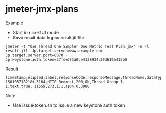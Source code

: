 # jmeter-jmx-plans

Example

* Start in non-GUI mode
* Save result data log as result.jtl file

```
jmeter -t "One Thread One Sampler One Metric Test Plan.jmx" -n -l result.jtl -Jp.target.server=www.example.com -Jp.target.server.port=8070 -Jp.keystone.auth.token=27feed73a0ce4138934e30d619b415b0
```

Result

```
timeStamp,elapsed,label,responseCode,responseMessage,threadName,dataType,success,failureMessage,bytes,sentBytes,grpThreads,allThreads,Latency,IdleTime,Connect
1501057182180,3164,HTTP Request,200,OK,Thread Group 1-1,text,true,,11559,273,1,1,3104,0,3080
```

Note

* Use issue-token.sh to issue a new keystone auth token

